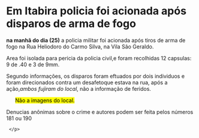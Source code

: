 <!DOCTYPE html>
<html lang="pt-br">
<head> 
    <meta charset="UTF-8">
    <meta name="viewport" content="width=device-width, initial-scale=1.0">
</head>
<body><h1>Em Itabira policia foi acionada após disparos de arma de fogo</h1>
    <p>
       <strong> na manhã do dia (25)</strong> a policia militar foi acionada após tiros de arma 
        de fogo na Rua Heliodoro do Carmo Silva, na Vila São Geraldo.
    </p>
    <p>
        Area foi isolada para pericia da policia civil,e foram recolhidas 12 capsulas: 9 de .40 
        e 3 de 9mm.
    </p>
     <p> 
        Segundo informações, os disparos foram eftuados por dois individuos e foram direcionados
        contra um desafetoque estava na rua, após a ação,<em>ambos fujiram do local</em>, não a informação
        de feridos.
     </p>
     <p>
       <ul><mark>Não a imagens do local.</mark> </ul>
           Denucias anônimas sobre o crime e autores podem ser feita pelos números 181 ou 190
      
     </p>
    
  
</body>
</html>
    
